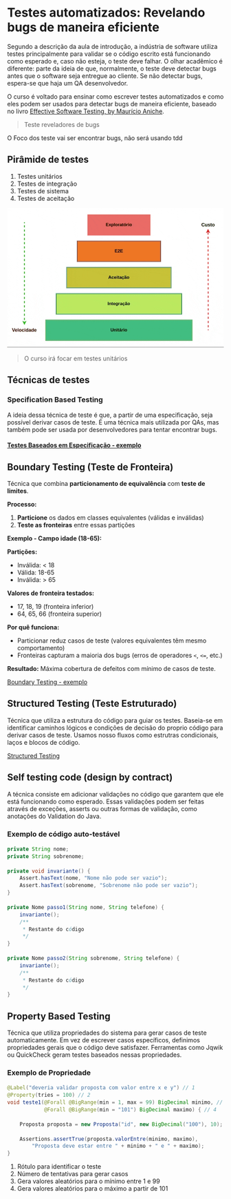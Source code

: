 # Testes automatizados: Revelando bugs de maneira eficiente

Segundo a descrição da aula de introdução, a indústria de software utiliza testes principalmente para validar se o código escrito está funcionando como esperado e, caso não esteja, o teste deve falhar. O olhar acadêmico é diferente: parte da ideia de que, normalmente, o teste deve detectar bugs antes que o software seja entregue ao cliente. Se não detectar bugs, espera-se que haja um QA desenvolvedor.

O curso é voltado para ensinar como escrever testes automatizados e como eles podem ser usados para detectar bugs de maneira eficiente, baseado no livro [Effective Software Testing, by Maurício Aniche](https://www.effective-software-testing.com/).

> Teste reveladores de bugs

O Foco dos teste vai ser encontrar bugs, não será usando tdd


## Pirâmide de testes

1. Testes unitários
2. Testes de integração
3. Testes de sistema
4. Testes de aceitação

![alt text](image-1.png)

> O curso irá focar em testes unitários

## Técnicas de testes

### Specification Based Testing

A ideia dessa técnica de teste é que, a partir de uma especificação, seja possível derivar casos de teste. É uma técnica mais utilizada por QAs, mas também pode ser usada por desenvolvedores para tentar encontrar bugs.

#### [Testes Baseados em Especificação - exemplo](specification_based_testes.md)




## Boundary Testing (Teste de Fronteira)

Técnica que combina **particionamento de equivalência** com **teste de limites**.

**Processo:**

1. **Particione** os dados em classes equivalentes (válidas e inválidas)
2. **Teste as fronteiras** entre essas partições

**Exemplo - Campo idade (18-65):**

**Partições:**

- Inválida: < 18
- Válida: 18-65
- Inválida: > 65

**Valores de fronteira testados:**

- 17, 18, 19 (fronteira inferior)
- 64, 65, 66 (fronteira superior)

**Por quê funciona:**

- Particionar reduz casos de teste (valores equivalentes têm mesmo comportamento)
- Fronteiras capturam a maioria dos bugs (erros de operadores `<`, `<=`, etc.)

**Resultado:** Máxima cobertura de defeitos com mínimo de casos de teste.

[Boundary Testing - exemplo](boundary_testing_exemplo.md)

## Structured Testing (Teste Estruturado)

Técnica que utiliza a estrutura do código para guiar os testes. Baseia-se em identificar caminhos lógicos e condições de decisão do proprio código para derivar casos de teste. Usamos nosso fluxos como estrutras condicionais, laços e blocos de código.

[Structured Testing](structured_testing.md)

## Self testing code (design by contract)

A técnica consiste em adicionar validações no código que garantem que ele está funcionando como esperado. Essas validações podem ser feitas através de exceções, asserts ou outras formas de validação, como anotações do Validation do Java.

### Exemplo de código auto-testável

```java
private String nome;
private String sobrenome;

private void invariante() {
    Assert.hasText(nome, "Nome não pode ser vazio");
    Assert.hasText(sobrenome, "Sobrenome não pode ser vazio");
}

private Nome passo1(String nome, String telefone) {
    invariante();
    /**
     * Restante do código
     */
}

private Nome passo2(String sobrenome, String telefone) {
    invariante();
    /**
     * Restante do código
     */
}
```
## Property Based Testing

Técnica que utiliza propriedades do sistema para gerar casos de teste automaticamente. Em vez de escrever casos específicos, definimos propriedades gerais que o código deve satisfazer. Ferramentas como Jqwik ou QuickCheck geram testes baseados nessas propriedades.

### Exemplo de Propriedade

```java
@Label("deveria validar proposta com valor entre x e y") // 1
@Property(tries = 100) // 2
void teste1(@Forall @BigRange(min = 1, max = 99) BigDecimal minimo, // 3
            @Forall @BigRange(min = "101") BigDecimal maximo) { // 4

    Proposta proposta = new Proposta("id", new BigDecimal("100"), 10);

    Assertions.assertTrue(proposta.valorEntre(minimo, maximo),
        "Proposta deve estar entre " + minimo + " e " + maximo);
}
```

1. Rótulo para identificar o teste
2. Número de tentativas para gerar casos
3. Gera valores aleatórios para o mínimo entre 1 e 99
4. Gera valores aleatórios para o máximo a partir de 101
